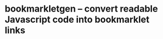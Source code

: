 bookmarkletgen – convert readable Javascript code into bookmarklet links
============================

